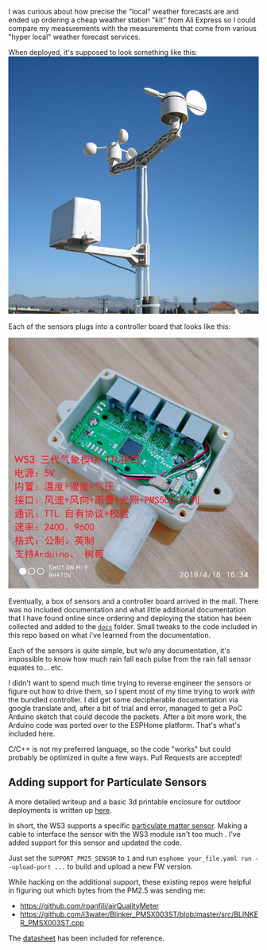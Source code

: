 I was curious about how precise the "local" weather forecasts are and ended up ordering a cheap weather station "kit" from Ali Express so I could compare my measurements with the measurements that come from various "hyper local" weather forecast services.

When deployed, it's supposed to look something like this:
![](photos/station.jpg)

Each of the sensors plugs into a controller board that looks like this:

![](photos/board.gif)



Eventually, a box of sensors and a controller board arrived in the mail. There was no included documentation and what little additional documentation that I have found online since ordering and deploying the station has been collected and added to the [`docs`](./docs) folder. Small tweaks to the code included in this repo based on what i've learned from the documentation.

Each of the sensors is quite simple, but w/o any documentation, it's impossible to know how much rain fall each pulse from the rain fall sensor equates to... etc.

I didn't want to spend much time trying to reverse engineer the sensors or figure out how to drive them, so I spent most of my time trying to work *with* the bundled controller. I did get some decipherable documentation via google translate and, after a bit of trial and error, managed to get a PoC Arduino sketch that could decode the packets. After a bit more work, the Arduino code was ported over to the ESPHome platform. That's what's included here.


C/C++ is not my preferred language, so the code "works" but could probably be optimized in quite a few ways. Pull Requests are accepted!


## Adding support for Particulate Sensors

A more detailed writeup and a basic 3d printable enclosure for outdoor deployments is written up [here](//TODO:link).

In short, the WS3 supports a specific [particulate matter sensor](//TODO:Link). Making a cable to interface the sensor with the WS3 module isn't too much . I've added support for this sensor and updated the code.

Just set the `SUPPORT_PM25_SENSOR` to `1` and run `esphome your_file.yaml run --upload-port ...` to build and upload a new FW version.

While hacking on the additional support, these existing repos were helpful in figuring out which bytes from the PM2.5 was sending me:

- https://github.com/rpanfili/airQualityMeter
- https://github.com/i3water/Blinker_PMSX003ST/blob/master/src/BLINKER_PMSX003ST.cpp

The [datasheet](docs/PMS5003ST_Datasheet.pdf) has been included for reference.
